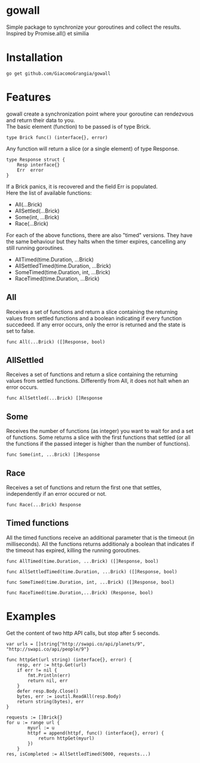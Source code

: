 # gowall

Simple package to synchronize your goroutines and collect the results.<br>
Inspired by Promise.all() et similia
# Installation
```
go get github.com/GiacomoGrangia/gowall
```

# Features

gowall create a synchronization point where your goroutine can rendezvous and return their data to you.<br>
The basic element (function) to be passed is of type Brick.
``` golang
type Brick func() (interface{}, error)
```
Any function will return a slice (or a single element) of type Response.
```golang
type Response struct {
	Resp interface{}
	Err  error
}
```
If a Brick panics, it is recovered and the field Err is populated.<br>
Here the list of available functions:
- All(...Brick)
- AllSettled(...Brick)
- Some(int, ...Brick)
- Race(...Brick)


For each of the above functions, there are also "timed" versions. They have the same behaviour but they halts when the timer expires, cancelling any still running goroutines.

- AllTimed(time.Duration, ...Brick)
- AllSettledTimed(time.Duration, ...Brick)
- SomeTimed(time.Duration, int, ...Brick)
- RaceTimed(time.Duration, ...Brick)

## All
Receives a set of functions and return a slice containing the returning values from settled functions and a boolean indicating if every function succedeed.
If any error occurs, only the error is returned and the state is set to false.
```golang
func All(...Brick) ([]Response, bool)
```

## AllSettled
Receives a set of functions and return a slice containing the returning values from settled functions. Differently from All, it does not halt when an error occurs.
```golang
func AllSettled(...Brick) []Response
```

## Some
Receives the number of functions (as integer) you want to wait for and a set of functions. Some returns a slice with the first functions that settled (or all the functions if the passed integer is higher than the number of functions).
```golang
func Some(int, ...Brick) []Response
```

## Race
Receives a set of functions and return the first one that settles, independently if an error occured or not.
```golang
func Race(...Brick) Response
```

## Timed functions
All the timed functions receive an additional parameter that is the timeout (in milliseconds).
All the functions returns additionaly a boolean that indicates if the timeout has expired, killing the running goroutines.
```golang
func AllTimed(time.Duration, ...Brick) ([]Response, bool)
```
```golang
func AllSettledTimed(time.Duration, ...Brick) ([]Response, bool)
```
```golang
func SomeTimed(time.Duration, int, ...Brick) ([]Response, bool)
```
```golang
func RaceTimed(time.Duration,...Brick) (Response, bool)
```
# Examples
Get the content of two http API calls, but stop after 5 seconds.
```golang
var urls = []string{"http://swapi.co/api/planets/9", "http://swapi.co/api/people/9"}

func httpGet(url string) (interface{}, error) {
	resp, err := http.Get(url)
	if err != nil {
		fmt.Println(err)
		return nil, err
	}
	defer resp.Body.Close()
	bytes, err := ioutil.ReadAll(resp.Body)
	return string(bytes), err
}

requests := []Brick{}
for u := range url {
		myurl := u
		httpf = append(httpf, func() (interface{}, error) {
			return httpGet(myurl)
		})
	}
res, isCompleted := AllSettledTimed(5000, requests...)

```
